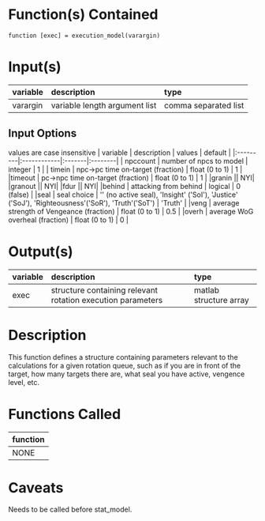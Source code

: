 # Function(s) Contained #

`function [exec] = execution_model(varargin)`

# Input(s) #

| variable | description | type |
|:---------|:------------|:-----|
| varargin | variable length argument list | comma separated list |

## Input Options ##
values are case insensitive
| variable | description | values | default |
|:---------|:------------|:-------|:--------|
| npccount | number of npcs to model | integer | 1       |
| timein   | npc->pc time on-target (fraction) | float (0 to 1) | 1       |
|timeout   | pc->npc time on-target (fraction) | float (0 to 1) | 1       |
|granin    || NYI|
|granout   || NYI|
|fdur      || NYI|
|behind    | attacking from behind | logical | 0 (false) |
|seal      | seal choice | '' (no active seal), 'Insight' ('SoI'), 'Justice' ('SoJ'), 'Righteousness'('SoR'), 'Truth'('SoT') | 'Truth' |
|veng      | average strength of Vengeance (fraction) | float (0 to 1) | 0.5     |
|overh     | average WoG overheal (fraction) | float (0 to 1) | 0       |


# Output(s) #

| variable | description | type |
|:---------|:------------|:-----|
| exec     | structure containing relevant rotation execution parameters | matlab structure array |

# Description #

This function defines a structure containing parameters relevant to the calculations for a given rotation queue,
such as if you are in front of the target, how many targets there are, what seal you have active, vengence level, etc.


# Functions Called #
| function |
|:---------|
| NONE     |

# Caveats #
Needs to be called before stat\_model.